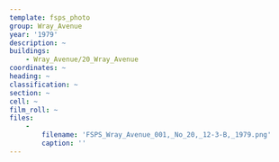 ```yaml
---
template: fsps_photo
group: Wray_Avenue
year: '1979'
description: ~
buildings:
    - Wray_Avenue/20_Wray_Avenue
coordinates: ~
heading: ~
classification: ~
section: ~
cell: ~
film_roll: ~
files:
    -
        filename: 'FSPS_Wray_Avenue_001,_No_20,_12-3-B,_1979.png'
        caption: ''
---
```

